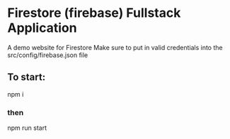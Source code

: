 # Firestore (firebase) Fullstack Application
A demo website for Firestore
Make sure to put in valid credentials into the src/config/firebase.json file

##  To start:
npm i
### then 
npm run start
